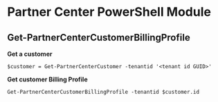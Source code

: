 # Partner Center PowerShell Module #

## Get-PartnerCenterCustomerBillingProfile ##

**Get a customer**

    $customer = Get-PartnerCenterCustomer -tenantid '<tenant id GUID>'

**Get customer Billing Profile**

    Get-PartnerCenterCustomerBillingProfile -tenantid $customer.id
